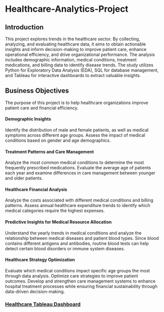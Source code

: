 # Healthcare-Analytics-Project

## **Introduction** 
This project explores trends in the healthcare sector. By collecting, analyzing, and evaluating healthcare data, it aims to obtain actionable insights and inform decision-making to improve patient care, enhance operational efficiency, and drive organizational performance. The analysis includes demographic information, medical conditions, treatment medications, and billing data to identify disease trends. The study utilizes Python for Exploratory Data Analysis (EDA), SQL for database management, and Tableau for interactive dashboards to extract valuable insights.

## **Business Objectives**  
The purpose of this project is to help healthcare organizations improve patient care and financial efficiency.

#### **Demographic Insights**  
Identify the distribution of male and female patients, as well as medical symptoms across different age groups. Assess the impact of medical conditions based on gender and age demographics.

#### **Treatment Patterns and Care Management**  
Analyze the most common medical conditions to determine the most frequently prescribed medications. Evaluate the average age of patients each year and examine differences in care management between younger and older patients.

#### **Healthcare Financial Analysis**  
Analyze the costs associated with different medical conditions and billing patterns. Assess annual healthcare expenditure trends to identify which medical categories require the highest expenses.

#### **Predictive Insights for Medical Resource Allocation**  
Understand the yearly trends in medical conditions and analyze the relationship between medical diseases and patient blood types. Since blood contains different antigens and antibodies, routine blood tests can help detect certain blood disorders or immune system diseases.

#### **Healthcare Strategy Optimization**  
Evaluate which medical conditions impact specific age groups the most through data analysis. Optimize care strategies to improve patient outcomes. Develop and strengthen care management systems to enhance hospital treatment processes while ensuring financial sustainability through data-driven decision-making.


### **[Healthcare Tableau Dashboard](https://public.tableau.com/app/profile/debbie.chen5726/viz/Healthcare2_17411512273230/Dashboard)**
